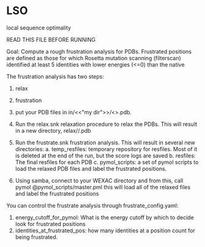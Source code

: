 # LSO
local sequence optimality


READ THIS FILE BEFORE RUNNING

Goal: Compute a rough frustration analysis for PDBs. Frustrated positions
are defined as those for which Rosetta mutation scanning (filterscan)
identified at least 5 identities with lower energies (<=0) than the native

The frustration analysis has two steps:
1. relax
2. frustration

1. put your PDB files in in/<<"my dir">>/<<PDB>>.pdb.
2. Run the relax.snk relaxation procedure to relax the PDBs. This
   will result in a new directory, relax/<my dir>/<PDB>.pdb
3. Run the frustrate.snk frustration analysis. This will result in several
   new directories:
   a. temp_resfiles: temporary repository for resfiles. Most of it is deleted
      at the end of the run, but the score logs are saved
   b. resfiles: The final resfiles for each PDB
   c. pymol_scripts: a set of pymol scripts to load the relaxed PDB files
      and label the frustrated positions.
4. Using samba, connect to your WEXAC directory and from this, call
   pymol @pymol_scripts/master.pml
   this will load all of the relaxed files and label the frustrated positions

You can control the frustrate analysis through frustrate_config.yaml:
1. energy_cutoff_for_pymol: What is the energy cutoff by which to decide look
   for frustrated positions
2. identities_at_frustrated_pos: how many identities at a position count for
   being frustrated.
